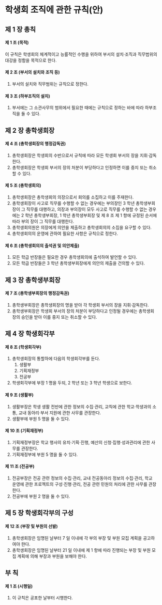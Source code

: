 # 학생회 조직에 관한 규칙(안)

## 제 1 장 총칙

#### 제 1 조 (목적)

이 규칙은 학생회의 체계적이고 능률적인 수행을 위하여 부서의 설치&middot;조직과 직무범위의 대강을 정함을 목적으로 한다.

#### 제 2 조 (부서의 설치와 조직 등)

1.  부서의 설치와 직무범위는 규칙으로 정한다.

#### 제 3 조 (하부조직의 설치)

1.  부서에는 그 소관사무의 범위에서 필요한 때에는 규칙으로 정하는 바에 따라 하부조직을 둘 수 있다.

## 제 2 장 총학생회장

#### 제 4 조 (총학생회장의 행정감독권)

1.  총학생회장은 학생회의 수반으로서 규칙에 따라 모든 학생회 부서의 장을 지휘&middot;감독한다.
2.  총학생회장은 학생회 부서의 장의 처분이 부당하다고 인정하면 이를 중지 또는 취소할 수 있다.

#### 제 5 조 (총학생회의)

1.  총학생회장은 총학생회의 의장으로서 회의를 소집하고 이를 주재한다.
2.  총학생회장이 사고로 직무를 수행할 수 없는 경우에는 부의장인 3 학년 총학생부회장이 그 직무를 대행하고, 의장과 부의장이 모두 사고로 직무를 수행할 수 없는 경우에는 2 학년 총학생부회장, 1 학년 총학생부회장 및 제 8 조 제 1 항에 규정된 순서에 따라 부의 장이 그 직무를 대행한다.
3.  총학생회의원은 의장에게 의안을 제출하고 총학생회의의 소집을 요구할 수 있다.
4.  총학생회의의 운영에 관하여 필요한 사항은 규칙으로 정한다.

#### 제 6 조 (총학생회의의 출석권 및 의안제출)

1.  모든 학급 반장들은 필요한 경우 총학생회의에 출석하여 발언할 수 있다.
2.  모든 학급 반장들은 3 학년 총학생부회장에게 의안의 제출을 건의할 수 있다.

## 제 3 장 총학생부회장

#### 제 7 조 (총학생부회장의 행정감독권)

1.  총학생부회장은 총학생회장의 명을 받아 각 학생회 부서의 장을 지휘&middot;감독한다.
2.  총학생부회장은 학생회 부서의 장의 처분이 부당하다고 인정될 경우에는 총학생회장의 승인을 받아 이를 중지 또는 취소할 수 있다.

## 제 4 장 학생회각부

#### 제 8 조 (학생회각부)

1.  총학생회장의 통할하에 다음의 학생회각부를 둔다.
    1.  생활부
    2.  기획재정부
    3.  전공부
2.  학생회각부에 부장 1 명을 두되, 2 학년 또는 3 학년 학생으로 보한다.

#### 제 9 조 (생활부)

1.  생활부장은 학생 생활 전반에 관한 정보의 수집&middot;관리, 교칙에 관한 학교&middot;학생과의 소통, 교내 동아리&middot;부서 지원에 관한 사무를 관장한다.
2.  생활부에 부원 5 명을 둘 수 있다.

#### 제 10 조 (기획재정부)

1.  기획재정부장은 학교 행사의 유치&middot;기획&middot;진행, 예산의 신청&middot;집행&middot;성과관리에 관한 사무를 관장한다.
2.  기획재정부에 부원 5 명을 둘 수 있다.

#### 제 11 조 (전공부)

1.  전공부장은 전공 관련 정보의 수집&middot;관리, 교내 전공동아리 정보의 수집&middot;관리, 학교 운영에 관한 프로젝트의 구성&middot;진행&middot;관리, 전공 관련 민원의 처리에 관한 사무를 관장한다.
2.  전공부에 부원 2 명을 둘 수 있다.

## 제 5 장 학생회각부의 구성

#### 제 12 조 (부장 및 부원의 선발)

1.  총학생회장은 임명된 날부터 7 일 이내에 각 부의 부장 및 부원 모집 계획을 공고하여야 한다.
2.  총학생회장은 임명된 날부터 21 일 이내에 제 1 항에 따라 진행되는 부장 및 부원 모집 계획에 의해 부장과 부원을 보해야 한다.

## 부 칙

#### 제 1 조 (시행일)

1.  이 규칙은 공포한 날부터 시행한다.
